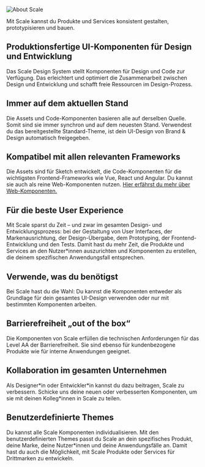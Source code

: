 ![About Scale](assets/1_setup/1_about-scale/About-Scale-DE.png)

Mit Scale kannst du Produkte und Services konsistent gestalten, prototypisieren und bauen.

## Produktionsfertige UI-Komponenten für Design und Entwicklung

Das Scale Design System stellt Komponenten für Design und Code zur Verfügung. Das erleichtert und optimiert die Zusammenarbeit zwischen Design und Entwicklung und schafft freie Ressourcen im Design-Prozess.

## Immer auf dem aktuellen Stand

Die Assets und Code-Komponenten basieren alle auf derselben Quelle. Somit sind sie immer synchron und auf dem neuesten Stand. Verwendest du das bereitgestellte Standard-Theme, ist dein UI-Design von Brand & Design automatisch freigegeben. 

## Kompatibel mit allen relevanten Frameworks

Die Assets sind für Sketch entwickelt, die Code-Komponenten für die wichtigsten Frontend-Frameworks wie Vue, React und Angular. Du kannst sie auch als reine Web-Komponenten nutzen. [Hier erfährst du mehr über Web-Komponenten.](https://webcomponents.org)

## Für die beste User Experience

Mit Scale sparst du Zeit – und zwar im gesamten Design- und Entwicklungsprozess: bei der Gestaltung von User Interfaces, der Markenausrichtung, der Design-Übergabe, dem Prototyping, der Frontend-Entwicklung und den Tests. Damit hast du mehr Zeit, die Produkte und Services an den Nutzer*innen auszurichten und Komponenten zu erstellen, die deinem spezifischen Anwendungsfall entsprechen.

## Verwende, was du benötigst

Bei Scale hast du die Wahl: Du kannst die Komponenten entweder als Grundlage für dein gesamtes UI-Design verwenden oder nur mit bestimmten Komponenten arbeiten.

## Barrierefreiheit „out of the box“

Die Komponenten von Scale erfüllen die technischen Anforderungen für das Level AA der Barrierefreiheit. Sie sind ebenso für kundenbezogene Produkte wie für interne Anwendungen geeignet.

## Kollaboration im gesamten Unternehmen

Als Designer\*in oder Entwickler\*in kannst du dazu beitragen, Scale zu verbessern. Schicke uns deine neuen oder verbesserten Komponenten, um sie mit deinen Kolleg*innen in Scale zu teilen.

## Benutzerdefinierte Themes

Du kannst alle Scale Komponenten individualisieren. Mit den benutzerdefinierten Themes passt du Scale an dein spezifisches Produkt, deine Marke, deine Nutzer*innen und deine Anwendungsfälle an. Damit hast du auch die Möglichkeit, mit Scale Produkte oder Services für Drittmarken zu entwickeln.
